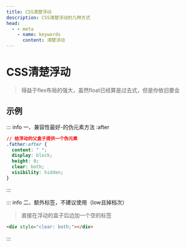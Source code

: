 ```yaml
---
title: CSS清楚浮动
description: CSS清楚浮动的几种方式
head:
  - - meta
    - name: keywords
      content: 清楚浮动
---
```


# CSS清楚浮动

> 得益于flex布局的强大，虽然float已经算是过去式，但是你依旧要会

## 示例

::: info 一、兼容性最好-的伪元素方法 :after

```css
// 给浮动的父盒子提供一个伪元素
.father:after {
  content: " ";
  display: block;
  height: 0;
  clear: both;
  visibility: hidden;
}
```
:::

::: info 二、额外标签，不建议使用（low且掉档次）
> 直接在浮动的盒子后边加一个空的标签
```html
<div style="clear: both;"></div>
```
:::

